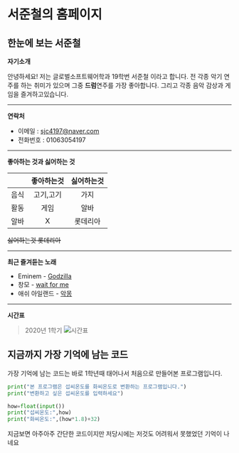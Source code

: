 # 서준철의 홈페이지

## 한눈에 보는 서준철  

**자기소개**  

안녕하세요! 저는 글로벌소프트웨어학과 19학번 서준철 이라고 합니다. 전 각종 악기 연주를 하는 취미가 있으며 그중 **드럼**연주를 가장 좋아합니다. 그리고 각종 음악 감상과 게임을 즐겨하고있습니다.

************

**연락처**  
- 이메일 : sjc4197@naver.com  
- 전화번호 : 01063054197  

************

**좋아하는 것과 싫어하는 것**  

|| 좋아하는것 | 싫어하는것 |
|:----------------:|:------------------------:|:-------------------:|
| 음식 | 고기,고기 | 가지 |
| 활동 | 게임 | 알바 |
| 알바 | X | 롯데리아 |  

~~싫어하는것 롯데리아~~  

************
  
**최근 즐겨듣는 노래**  
* Eminem - [Godzilla](https://www.youtube.com/watch?v=r_0JjYUe5jo)
* 창모 - [wait for me](https://www.youtube.com/watch?v=aLwV39P-knU)
* 애쉬 아일랜드 - [악몽](https://www.youtube.com/watch?v=zeez_GJW5Mo) 

************

**시간표**
> 2020년 1학기
![시간표](https://postfiles.pstatic.net/MjAyMDA2MjRfMjU2/MDAxNTkyOTI5NDY1MTIx.SzKOUtVMPeW1J2IRRJ1P24NQQRbQuQ1VSUd45CjjnLYg.tmVg44Tt5yBNP7FoU1nxSwtuZ-Hl8ODP28C0QufvRFQg.JPEG.sjc4197/KakaoTalk_20200624_012134379.jpg?type=w966 "1학기 시간표")

## 지금까지 가장 기억에 남는 코드
가장 기억에 남는 코드는 바로 1학년때 태어나서 처음으로 만들어본 프로그램입니다.   
```python
print("본 프로그램은 섭씨온도를 화씨온도로 변환하는 프로그램입니다.")
print("변환하고 싶은 섭씨온도를 입력하세요")

how=float(input())
print("섭씨온도:",how)
print("화씨온도:",(how*1.8)+32)
```
지금보면 아주아주 간단한 코드이지만 저당시에는 저것도 어려워서 못했었던 기억이 나네요
